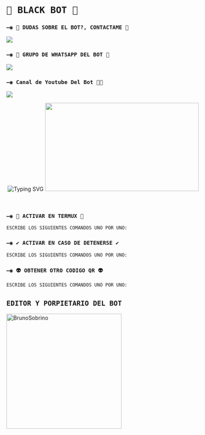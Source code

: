 
# `🖤 BLACK BOT 🖤`

### `—◉ 👑 DUDAS SOBRE EL BOT?, CONTACTAME 👑`
<a href="http://wa.me/595983186566" target="blank"><img src="https://img.shields.io/badge/Creador-25D366?style=for-the-badge&logo=whatsapp&logoColor=white" /></a>

### `—◉ 🤖 GRUPO DE WHATSAPP DEL BOT 🤖`
<a href="https://chat.whatsapp.com/K24yEXY9okI03gcFkW0u1D" target="blank"><img src="https://img.shields.io/badge/Grupo😘-25D366?style=for-the-badge&logo=whatsapp&logoColor=white" /></a>

### `—◉ Canal de Youtube Del Bot 🤪🤙`
<a href="https://youtu.be/o-YBDTqX_ZU" target="red"><img src="https://img.shields.io/badge/YOUTUBE-25D366?style=for-the-badge&logo=youtube&logoColor=red" /></a>
<br>
<div align="center">

![Typing SVG](https://readme-typing-svg.demolab.com?font=Fira+Code&pause=1000&color=00CB22&width=435&lines=Dame+Una+estrella+⭐+porfa+)
<img src="https://c.tenor.com/D2H0hPltOdYAAAAM/golden-boy-fake-keyboard-programing-coding-paper-book.gif" width="400" height="230"/>
</div>
<br>



### `—◉ 👾 ACTIVAR EN TERMUX 👾`
```bash
ESCRIBE LOS SIGUIENTES COMANDOS UNO POR UNO:


```

### `—◉ ✔️ ACTIVAR EN CASO DE DETENERSE ✔️`
```bash
ESCRIBE LOS SIGUIENTES COMANDOS UNO POR UNO:


```

### `—◉ 👽 OBTENER OTRO CODIGO QR 👽`
```bash
ESCRIBE LOS SIGUIENTES COMANDOS UNO POR UNO:


```

## `EDITOR Y PORPIETARIO DEL BOT` 
<a href="https://github.com/Micasatio"><img src="https://github.com/Micasatio.png" width="300" height="300" alt="BrunoSobrino"/></a>


